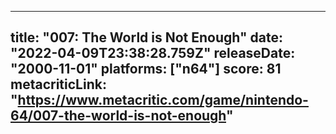 
---
title: "007: The World is Not Enough"
date: "2022-04-09T23:38:28.759Z"
releaseDate: "2000-11-01"
platforms: ["n64"]
score: 81
metacriticLink: "https://www.metacritic.com/game/nintendo-64/007-the-world-is-not-enough"
---

